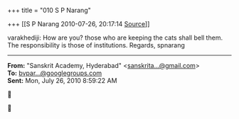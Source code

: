 +++
title = "010 S P Narang"

+++
[[S P Narang	2010-07-26, 20:17:14 [Source](https://groups.google.com/g/bvparishat/c/ybwL3cFsmcc)]]



varakhediji: How are you? those who are keeping the cats shall bell them. The responsibility is those of institutions. Regards, spnarang  

  

------------------------------------------------------------------------

**From:** "Sanskrit Academy, Hyderabad" \<[sanskrita...@gmail.com]()\>  
**To:** [bvpar...@googlegroups.com]()  
**Sent:** Mon, July 26, 2010 8:59:22 AM






